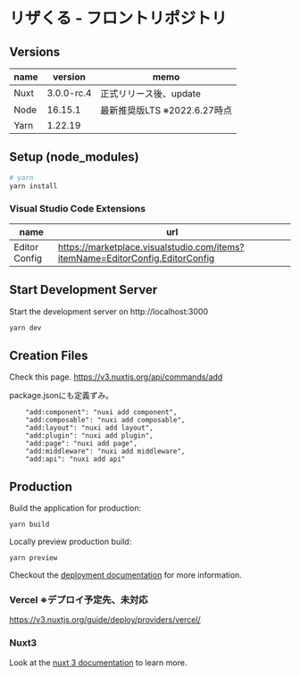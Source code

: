 # リザくる - フロントリポジトリ

## Versions

| name | version | memo |
|---|---|---|
| Nuxt | 3.0.0-rc.4 | 正式リリース後、update |
| Node | 16.15.1 | 最新推奨版LTS ※2022.6.27時点 |
| Yarn | 1.22.19 | |

## Setup (node_modules)

```bash
# yarn
yarn install
```

### Visual Studio Code Extensions

| name | url |
|---|---|
| Editor Config | https://marketplace.visualstudio.com/items?itemName=EditorConfig.EditorConfig |

## Start Development Server

Start the development server on http://localhost:3000

```bash
yarn dev
```

## Creation Files

Check this page. https://v3.nuxtjs.org/api/commands/add

package.jsonにも定義ずみ。

```
    "add:component": "nuxi add component",
    "add:composable": "nuxi add composable",
    "add:layout": "nuxi add layout",
    "add:plugin": "nuxi add plugin",
    "add:page": "nuxi add page",
    "add:middleware": "nuxi add middleware",
    "add:api": "nuxi add api"
```

## Production

Build the application for production:

```bash
yarn build
```

Locally preview production build:

```bash
yarn preview
```

Checkout the [deployment documentation](https://v3.nuxtjs.org/guide/deploy/presets) for more information.

### Vercel ※デプロイ予定先、未対応

https://v3.nuxtjs.org/guide/deploy/providers/vercel/

### Nuxt3

Look at the [nuxt 3 documentation](https://v3.nuxtjs.org) to learn more.
